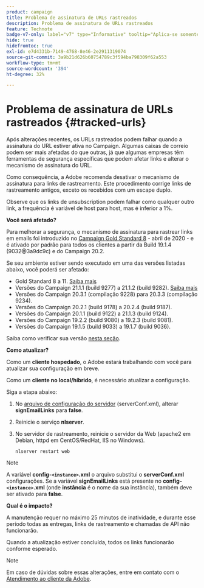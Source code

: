 ```yaml
---
product: campaign
title: Problema de assinatura de URLs rastreados
description: Problema de assinatura de URLs rastreados
feature: Technote
badge-v7-only: label="v7" type="Informative" tooltip="Aplica-se somente ao Campaign Classic v7"
hide: true
hidefromtoc: true
exl-id: e7d4331b-7149-4768-8e46-2e2911319074
source-git-commit: 3a9b21d626b60754789c3f594ba798309f62a553
workflow-type: tm+mt
source-wordcount: '394'
ht-degree: 32%

---
```


# Problema de assinatura de URLs rastreados {#tracked-urls}



Após alterações recentes, os URLs rastreados podem falhar quando a assinatura do URL estiver ativa no Campaign. Algumas caixas de correio podem ser mais afetadas do que outras, já que algumas empresas têm ferramentas de segurança específicas que podem afetar links e alterar o mecanismo de assinatura do URL.

Como consequência, a Adobe recomenda desativar o mecanismo de assinatura para links de rastreamento. Este procedimento corrige links de rastreamento antigos, exceto os recebidos com um escape duplo.

Observe que os links de unsubscription podem falhar como qualquer outro link, a frequência é variável de host para host, mas é inferior a 1%.

**Você será afetado?**

Para melhorar a segurança, o mecanismo de assinatura para rastrear links em emails foi introduzido no [Campaign Gold Standard 8](../../rn/using/gold-standard.md#gs8) - abril de 2020 - e é ativado por padrão para todos os clientes a partir da Build 19.1.4 (9032@3a9dc9c) e do Campaign 20.2.

Se seu ambiente estiver sendo executado em uma das versões listadas abaixo, você poderá ser afetado:

* Gold Standard 8 a 11. [Saiba mais](../../rn/using/gold-standard.md#gs-8)
* Versões do Campaign 21.1.1 (build 9277) a 21.1.2 (build 9282). [Saiba mais](../../rn/using/latest-release.md)
* Versões do Campaign 20.3.1 (compilação 9228) para 20.3.3 (compilação 9234).
* Versões do Campaign 20.2.1 (build 9178) a 20.2.4 (build 9187).
* Versões do Campaign 20.1.1 (build 9122) a 21.1.3 (build 9124).
* Versões do Campaign 19.2.2 (build 9080) a 19.2.3 (build 9081).
* Versões do Campaign 19.1.5 (build 9033) a 19.1.7 (build 9036).


Saiba como verificar sua versão [nesta seção](../../platform/using/launching-adobe-campaign.md#getting-your-campaign-version).

**Como atualizar?**

Como um **cliente hospedado**, o Adobe estará trabalhando com você para atualizar sua configuração em breve.

Como um **cliente no local/híbrido**, é necessário atualizar a configuração.

Siga a etapa abaixo:

1. No [arquivo de configuração do servidor](../../installation/using/the-server-configuration-file.md) (serverConf.xml), alterar **signEmailLinks** para **false**.
1. Reinicie o serviço **nlserver**.
1. No servidor de rastreamento, reinicie o servidor da Web (apache2 em Debian, httpd em CentOS/RedHat, IIS no Windows).

   ```
   nlserver restart web
   ```

>[!NOTE]
>
>A variável **config-`<instance>`.xml** o arquivo substitui o **serverConf.xml** configurações. Se a variável **signEmailLinks** está presente no  **config-`<instance>`.xml** (onde **instância** é o nome da sua instância), também deve ser ativado para **false**.
>

**Qual é o impacto?**

A manutenção requer no máximo 25 minutos de inatividade, e durante esse período todas as entregas, links de rastreamento e chamadas de API não funcionarão.

Quando a atualização estiver concluída, todos os links funcionarão conforme esperado.

>[!NOTE]
>
>Em caso de dúvidas sobre essas alterações, entre em contato com o [Atendimento ao cliente da Adobe](https://helpx.adobe.com/br/enterprise/admin-guide.html/enterprise/using/support-for-experience-cloud.ug.html).
>
